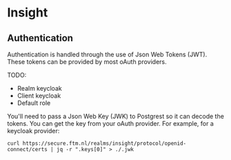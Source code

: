 
# Insight

## Authentication

Authentication is handled through the use of Json Web Tokens (JWT). These tokens
can be provided by most oAuth providers.

TODO:
- Realm keycloak
- Client keycloak
- Default role

You'll need to pass a Json Web Key (JWK) to Postgrest so it can decode the
tokens. You can get the key from your oAuth provider. For example, for a
keycloak provider:
```
curl https://secure.ftm.nl/realms/insight/protocol/openid-connect/certs | jq -r ".keys[0]" > ./.jwk
```
